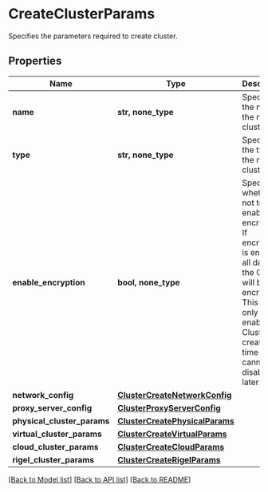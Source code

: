 # CreateClusterParams

Specifies the parameters required to create cluster.

## Properties
Name | Type | Description | Notes
------------ | ------------- | ------------- | -------------
**name** | **str, none_type** | Specifies the name of the new cluster. | 
**type** | **str, none_type** | Specifies the type of the new cluster. | 
**enable_encryption** | **bool, none_type** | Specifies whether or not to enable encryption. If encryption is enabled, all data on the Cluster will be encrypted. This can only be enabled at Cluster creation time and cannot be disabled later. | 
**network_config** | [**ClusterCreateNetworkConfig**](ClusterCreateNetworkConfig.md) |  | 
**proxy_server_config** | [**ClusterProxyServerConfig**](ClusterProxyServerConfig.md) |  | [optional] 
**physical_cluster_params** | [**ClusterCreatePhysicalParams**](ClusterCreatePhysicalParams.md) |  | [optional] 
**virtual_cluster_params** | [**ClusterCreateVirtualParams**](ClusterCreateVirtualParams.md) |  | [optional] 
**cloud_cluster_params** | [**ClusterCreateCloudParams**](ClusterCreateCloudParams.md) |  | [optional] 
**rigel_cluster_params** | [**ClusterCreateRigelParams**](ClusterCreateRigelParams.md) |  | [optional] 

[[Back to Model list]](../README.md#documentation-for-models) [[Back to API list]](../README.md#documentation-for-api-endpoints) [[Back to README]](../README.md)


